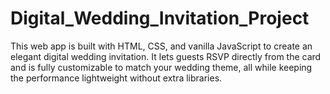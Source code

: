 # Digital_Wedding_Invitation_Project
This web app is built with HTML, CSS, and vanilla JavaScript to create an elegant digital wedding invitation. It lets guests RSVP directly from the card and is fully customizable to match your wedding theme, all while keeping the performance lightweight without extra libraries.
